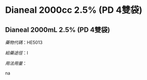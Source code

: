 # Dianeal 2000cc 2.5% (PD 4雙袋)

## Dianeal 2000mL 2.5% (PD 4雙袋)

*藥物代碼*：HE5013

*給藥途徑*：I

*用法用量*：

na

